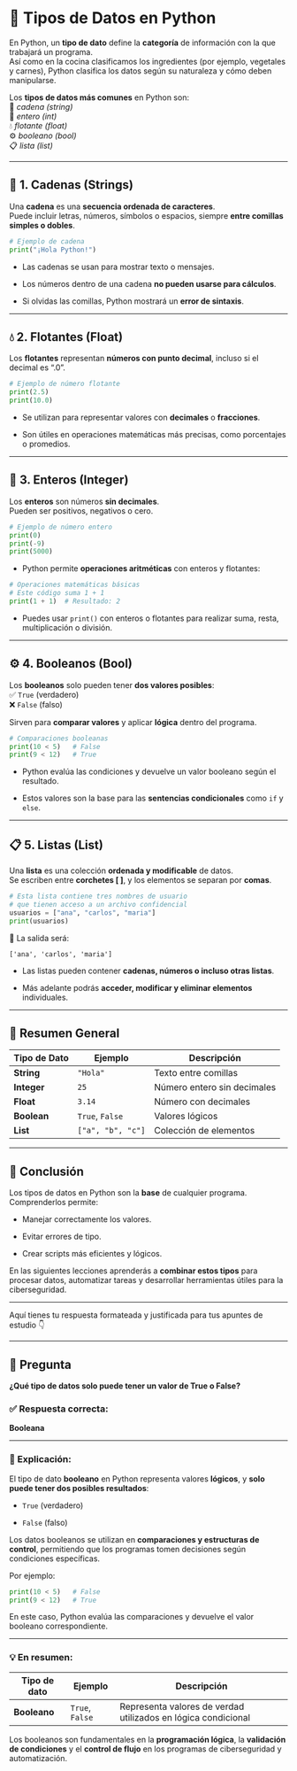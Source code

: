 
# 🧠 Tipos de Datos en Python

En Python, un **tipo de dato** define la **categoría** de información con la que trabajará un programa.  
Así como en la cocina clasificamos los ingredientes (por ejemplo, vegetales y carnes), Python clasifica los datos según su naturaleza y cómo deben manipularse.

Los **tipos de datos más comunes** en Python son:  
📘 _cadena (string)_  
🔢 _entero (int)_  
💧 _flotante (float)_  
⚙️ _booleano (bool)_  
📋 _lista (list)_

---

## 📘 1. Cadenas (Strings)

Una **cadena** es una **secuencia ordenada de caracteres**.  
Puede incluir letras, números, símbolos o espacios, siempre **entre comillas simples o dobles**.

```python
# Ejemplo de cadena
print("¡Hola Python!")
```

- Las cadenas se usan para mostrar texto o mensajes.
    
- Los números dentro de una cadena **no pueden usarse para cálculos**.
    
- Si olvidas las comillas, Python mostrará un **error de sintaxis**.
    

---

## 💧 2. Flotantes (Float)

Los **flotantes** representan **números con punto decimal**, incluso si el decimal es “.0”.

```python
# Ejemplo de número flotante
print(2.5)
print(10.0)
```

- Se utilizan para representar valores con **decimales** o **fracciones**.
    
- Son útiles en operaciones matemáticas más precisas, como porcentajes o promedios.
    

---

## 🔢 3. Enteros (Integer)

Los **enteros** son números **sin decimales**.  
Pueden ser positivos, negativos o cero.

```python
# Ejemplo de número entero
print(0)
print(-9)
print(5000)
```

- Python permite **operaciones aritméticas** con enteros y flotantes:
    

```python
# Operaciones matemáticas básicas
# Este código suma 1 + 1
print(1 + 1)  # Resultado: 2
```

- Puedes usar `print()` con enteros o flotantes para realizar suma, resta, multiplicación o división.
    

---

## ⚙️ 4. Booleanos (Bool)

Los **booleanos** solo pueden tener **dos valores posibles**:  
✅ `True` (verdadero)  
❌ `False` (falso)

Sirven para **comparar valores** y aplicar **lógica** dentro del programa.

```python
# Comparaciones booleanas
print(10 < 5)   # False
print(9 < 12)   # True
```

- Python evalúa las condiciones y devuelve un valor booleano según el resultado.
    
- Estos valores son la base para las **sentencias condicionales** como `if` y `else`.
    

---

## 📋 5. Listas (List)

Una **lista** es una colección **ordenada y modificable** de datos.  
Se escriben entre **corchetes [ ]**, y los elementos se separan por **comas**.

```python
# Esta lista contiene tres nombres de usuario
# que tienen acceso a un archivo confidencial
usuarios = ["ana", "carlos", "maria"]
print(usuarios)
```

🔹 La salida será:

```
['ana', 'carlos', 'maria']
```

- Las listas pueden contener **cadenas, números o incluso otras listas**.
    
- Más adelante podrás **acceder, modificar y eliminar elementos** individuales.
    

---

## 🧩 Resumen General

|Tipo de Dato|Ejemplo|Descripción|
|---|---|---|
|**String**|`"Hola"`|Texto entre comillas|
|**Integer**|`25`|Número entero sin decimales|
|**Float**|`3.14`|Número con decimales|
|**Boolean**|`True`, `False`|Valores lógicos|
|**List**|`["a", "b", "c"]`|Colección de elementos|

---

## 🧠 Conclusión

Los tipos de datos en Python son la **base** de cualquier programa.  
Comprenderlos permite:

- Manejar correctamente los valores.
    
- Evitar errores de tipo.
    
- Crear scripts más eficientes y lógicos.
    

En las siguientes lecciones aprenderás a **combinar estos tipos** para procesar datos, automatizar tareas y desarrollar herramientas útiles para la ciberseguridad.

---

Aquí tienes tu respuesta formateada y justificada para tus apuntes de estudio 👇

---

## 🧠 Pregunta

**¿Qué tipo de datos solo puede tener un valor de True o False?**

### ✅ Respuesta correcta:

**Booleana**

---

### 📘 Explicación:

El tipo de dato **booleano** en Python representa valores **lógicos**, y **solo puede tener dos posibles resultados**:

- `True` (verdadero)
    
- `False` (falso)
    

Los datos booleanos se utilizan en **comparaciones y estructuras de control**, permitiendo que los programas tomen decisiones según condiciones específicas.

Por ejemplo:

```python
print(10 < 5)   # False
print(9 < 12)   # True
```

En este caso, Python evalúa las comparaciones y devuelve el valor booleano correspondiente.

---

### 💡 En resumen:

|Tipo de dato|Ejemplo|Descripción|
|---|---|---|
|**Booleano**|`True`, `False`|Representa valores de verdad utilizados en lógica condicional|

Los booleanos son fundamentales en la **programación lógica**, la **validación de condiciones** y el **control de flujo** en los programas de ciberseguridad y automatización.